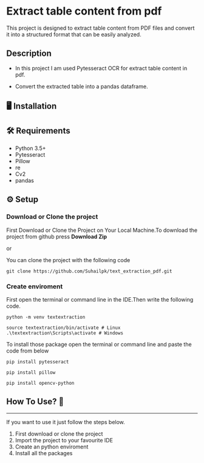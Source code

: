 
# Extract table content from pdf

This project is designed to extract table content from PDF files and convert it into a structured format that can be easily analyzed.


## Description

- In this project I am used Pytesseract OCR for extract table content in pdf.

- Convert the extracted table into a pandas dataframe.



## :desktop_computer:   Installation

## :hammer_and_wrench:  Requirements

* Python 3.5+
* Pytesseract
* Pillow
* re
* Cv2
* pandas



    
## :gear:  Setup

### Download or Clone the project
First Download or Clone the Project on Your Local Machine.To download the project from github press **Download Zip**

or

You can clone the project with the following code

```
git clone https://github.com/Suhailpk/text_extraction_pdf.git
```

### Create enviroment 
First open the terminal or command line in the IDE.Then write the following code.
```
python -m venv textextraction
```
```
source textextraction/bin/activate # Linux
.\textextraction\Scripts\activate # Windows 
```
To install those package open the terminal or command line and paste the code from below

```
pip install pytesseract
```
```
pip install pillow
```
```
pip install opencv-python
```


## How To Use? :pencil:
----------------------
If you want to use it just follow the steps below.

1. First download or clone the project
2. Import the project to your favourite IDE
3. Create an python enviroment
4. Install all the packages 
